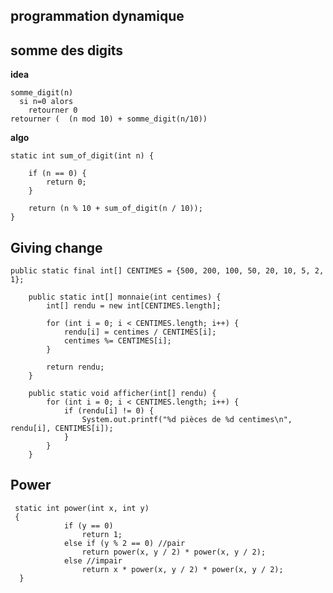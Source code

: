 

## programmation dynamique

## somme des digits
**idea**

    somme_digit(n)
      si n=0 alors
        retourner 0
    retourner (  (n mod 10) + somme_digit(n/10))    

 
**algo**

    static int sum_of_digit(int n) {
    
        if (n == 0) {
            return 0;
        }
    
        return (n % 10 + sum_of_digit(n / 10));
    }

 

## Giving change

   

    public static final int[] CENTIMES = {500, 200, 100, 50, 20, 10, 5, 2, 1};
    
        public static int[] monnaie(int centimes) {
            int[] rendu = new int[CENTIMES.length];
    
            for (int i = 0; i < CENTIMES.length; i++) {
                rendu[i] = centimes / CENTIMES[i];
                centimes %= CENTIMES[i];
            }
    
            return rendu;
        }
    
        public static void afficher(int[] rendu) {
            for (int i = 0; i < CENTIMES.length; i++) {
                if (rendu[i] != 0) {
                    System.out.printf("%d pièces de %d centimes\n", rendu[i], CENTIMES[i]);
                }
            }
        }

## Power

     static int power(int x, int y) 
     { 
                if (y == 0) 
                    return 1; 
                else if (y % 2 == 0) //pair
                    return power(x, y / 2) * power(x, y / 2); 
                else //impair
                    return x * power(x, y / 2) * power(x, y / 2); 
      } 



